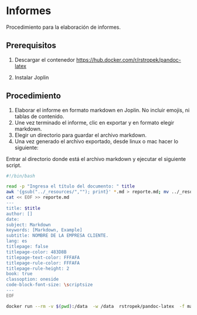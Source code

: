 # Informes

Procedimiento para la elaboración de informes. 

## Prerequisitos

1. Descargar el contenedor https://hub.docker.com/r/rstropek/pandoc-latex

2. Instalar Joplin

## Procedimiento

1. Elaborar el informe en formato markdown en Joplin. No incluir emojis, ni tablas de contenido. 
2. Une vez terminado el informe, clic en exportar y en formato elegir markdown. 
3. Elegir un directorio para guardar el archivo markdown. 
4. Una vez generado el archivo exportado, desde linux o mac hacer lo siguiente:

Entrar al directorio donde está el archivo markdown y ejecutar el siguiente script. 

```bash
#!/bin/bash

read -p "Ingresa el título del documento: " title
awk '{gsub("../_resources/",""); print}' *.md > reporte.md; mv ../_resources/* .
cat << EOF >> reporte.md
---
title: $title
author: []
date:
subject: Markdown
keywords: [Markdown, Example]
subtitle: NOMBRE DE LA EMPRESA CLIENTE.
lang: es
titlepage: false
titlepage-color: 483D8B
titlepage-text-color: FFFAFA
titlepage-rule-color: FFFAFA
titlepage-rule-height: 2
book: true
classoption: oneside
code-block-font-size: \scriptsize
---
EOF

docker run --rm -v $(pwd):/data  -w /data  rstropek/pandoc-latex  -f markdown  --from markdown+yaml_metadata_block  --template https://raw.githubusercontent.com/vsh00t/Informes/main/eisvogel.tex  --table-of-contents  --toc-depth 6  -t latex  -o Informe.pdf reporte.md
```
